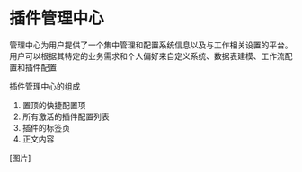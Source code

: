 # 插件管理中心

管理中心为用户提供了一个集中管理和配置系统信息以及与工作相关设置的平台。用户可以根据其特定的业务需求和个人偏好来自定义系统、数据表建模、工作流配置和插件配置

插件管理中心的组成

1. 置顶的快捷配置项
2. 所有激活的插件配置列表
3. 插件的标签页
4. 正文内容

[图片]
